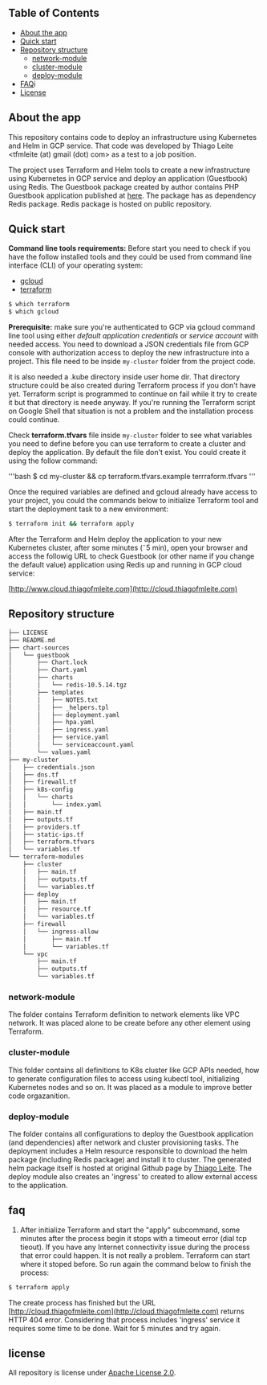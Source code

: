 ## Table of Contents
* [About the app](#about-the-app)
* [Quick start](#quick-start)
* [Repository structure](#repository-structure)
   * [network-module](#network-module)
   * [cluster-module](#cluster-module)
   * [deploy-module](#deploy-module)
* [FAQ](#faq)i
* [License](#license)

## About the app

This repository contains code to deploy an infrastructure using Kubernetes and Helm in GCP service. That code was developed by Thiago Leite <tfmleite (at) gmail (dot) com> as a test to a job position.

The project uses Terraform and Helm tools to create a new infrastructure using Kubernetes in GCP service and deploy an application (Guestbook) using Redis. The Guestbook package created by author contains PHP Guestbook application published at [here](https://kubernetes.io/docs/tutorials/stateless-application/guestbook/). The package has as dependency Redis package. Redis package is hosted on public repository.  

## Quick start
**Command line tools requirements:** Before start you need to check if you have the follow installed tools and they could be used from command line interface (CLI) of your operating system: 
 * [gcloud](https://cloud.google.com/sdk/gcloud/)
 * [terraform](https://www.terraform.io)

```bash
$ which terraform
$ which gcloud
```

**Prerequisite:** make sure you're authenticated to GCP via gcloud command line tool using either _default application credentials_ or _service account_ with needed access. You need to download a JSON credentials file from GCP console with authorization access to deploy the new infrastructure into a project. This file need to be inside `my-cluster` folder from the project code. 

it is also needed a .kube directory inside user home dir. That directory structure could be also created during Terraform process if you don't have yet. Terraform script is programmed to continue on fail while it try to create it but that directory is neede anyway. If you're running the Terraform script on Google Shell that situation is not a problem and the installation process could continue.

Check **terraform.tfvars** file inside `my-cluster` folder to see what variables you need to define before you can use terraform to create a cluster and deploy the application. By default the file don't exist. You could create it using the follow command:

'''bash
$ cd my-cluster && cp terraform.tfvars.example terrraform.tfvars
'''

Once the required variables are defined and gcloud already have access to your project, you could the commands below to initialize Terraform tool and start the deployment task to a new environment: 

```bash
$ terraform init && terraform apply
```

After the Terraform and Helm deploy the application to your new Kubernetes cluster, after some minutes (˜5 min), open your browser and access the followig URL to check Guestbook (or other name if you change the default value) application using Redis up and running in GCP cloud service:

[http://www.cloud.thiagofmleite.com](http://cloud.thiagofmleite.com)

## Repository structure
```bash
├── LICENSE
├── README.md
├── chart-sources
│   └── guestbook
│       ├── Chart.lock
│       ├── Chart.yaml
│       ├── charts
│       │   └── redis-10.5.14.tgz
│       ├── templates
│       │   ├── NOTES.txt
│       │   ├── _helpers.tpl
│       │   ├── deployment.yaml
│       │   ├── hpa.yaml
│       │   ├── ingress.yaml
│       │   ├── service.yaml
│       │   └── serviceaccount.yaml
│       └── values.yaml
├── my-cluster
│   ├── credentials.json
│   ├── dns.tf
│   ├── firewall.tf
│   ├── k8s-config
│   │   └── charts
│   │       └── index.yaml
│   ├── main.tf
│   ├── outputs.tf
│   ├── providers.tf
│   ├── static-ips.tf
│   ├── terraform.tfvars
│   └── variables.tf
└── terraform-modules
    ├── cluster
    │   ├── main.tf
    │   ├── outputs.tf
    │   └── variables.tf
    ├── deploy
    │   ├── main.tf
    │   ├── resource.tf
    │   └── variables.tf
    ├── firewall
    │   └── ingress-allow
    │       ├── main.tf
    │       └── variables.tf
    └── vpc
        ├── main.tf
        ├── outputs.tf
        └── variables.tf

```

### network-module
The folder contains Terraform definition to network elements like VPC network. It was placed alone to be create before any other element using Terraform. 

### cluster-module
This folder contains all definitions to K8s cluster like GCP APIs needed, how to generate configuration files to access using kubectl tool, initializing Kubernetes nodes and so on. It was placed as a module to improve better code orgazanition.

### deploy-module
The folder contains all configurations to deploy the Guestbook application (and dependencies) after network and cluster provisioning tasks. The deployment includes a Helm resource responsible to download the helm package (including Redis package) and install it to cluster. The generated helm package itself is hosted at original Github page by [Thiago Leite](https://github.com/thigu/job-test/tree/main/my-cluster/k8s-config/charts). The deploy module also creates an 'ingress' to created to allow external access to the application.

## faq
1. After initialize Terraform and start the "apply" subcommand, some minutes after the process begin it stops with a timeout error (dial tcp tieout). If you have any Internet connectivity issue during the process that error could happen. It is not really a problem. Terraform can start where it stoped before. So run again the command below to finish the process:

```bash
$ terraform apply
```

The create process has finished but the URL [http://cloud.thiagofmleite.com](http://cloud.thiagofmleite.com) returns HTTP 404 error. Considering that process includes 'ingress' service it requires some time to be done. Wait for 5 minutes and try again.

## license

All repository is license under [Apache License 2.0](https://github.com/thigu/job-test/blob/main/LICENSE). 

